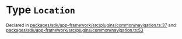 # Type `Location`
<sub>Declared in [packages/sdk/app-framework/src/plugins/common/navigation.ts:37](https://github.com/dxos/dxos/blob/ce1e5d079/packages/sdk/app-framework/src/plugins/common/navigation.ts#L37) and [packages/sdk/app-framework/src/plugins/common/navigation.ts:53](https://github.com/dxos/dxos/blob/ce1e5d079/packages/sdk/app-framework/src/plugins/common/navigation.ts#L53)</sub>






